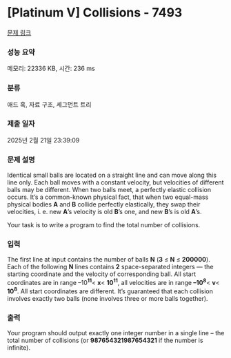 # [Platinum V] Collisions - 7493 

[문제 링크](https://www.acmicpc.net/problem/7493) 

### 성능 요약

메모리: 22336 KB, 시간: 236 ms

### 분류

애드 혹, 자료 구조, 세그먼트 트리

### 제출 일자

2025년 2월 21일 23:39:09

### 문제 설명

<p>Identical small balls are located on a straight line and can move along this line only. Each ball moves with a constant velocity, but velocities of different balls may be different. When two balls meet, a perfectly elastic collision occurs. It’s a common-known physical fact, that when two equal-mass physical bodies <strong>A</strong> and <strong>B</strong> collide perfectly elastically, they swap their velocities, i. e. new <strong>A</strong>’s velocity is old <strong>B</strong>’s one, and new <strong>B</strong>’s is old <strong>A</strong>’s.</p>

<p>Your task is to write a program to find the total number of collisions.</p>

### 입력 

 <p>The first line at input contains the number of balls <strong>N</strong> (<strong>3</strong> ≤ <strong>N</strong> ≤ <strong>200000</strong>). Each of the following <strong>N</strong> lines contains <strong>2</strong> space-separated integers — the starting coordinate and the velocity of corresponding ball. All start coordinates are in range –10<strong><sup>11</sup></strong>< <strong>x</strong>< <strong>10<sup>11</sup></strong>, all velocities are in range <strong>–10<sup>8</sup></strong>< <strong>v</strong>< <strong>10<sup>8</sup></strong>. All start coordinates are different. It’s guaranteed that each collision involves exactly two balls (none involves three or more balls together).</p>

### 출력 

 <p>Your program should output exactly one integer number in a single line – the total number of collisions (or <strong>987654321987654321</strong> if the number is infinite).</p>

